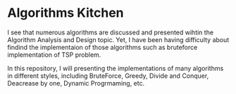 # Algorithms Kitchen

I see that numerous algorithms are discussed and presented wihtin the Algorithm Analysis and Design topic. 
Yet, I have been having difficulty about findind the implementaion of those algorithms such as bruteforce implementation of TSP problem.

In this repository, I will presenting the implementations of many algorithms in different styles, including BruteForce, Greedy, Divide and Conquer, Deacrease by one, Dynamic Progrmaming, etc. 
